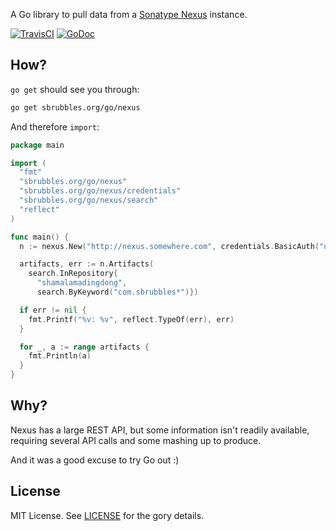 A Go library to pull data from a [Sonatype Nexus](http://www.sonatype.com/nexus) instance.

[![TravisCI](https://travis-ci.org/hanjos/nexus.svg)](https://travis-ci.org/hanjos/nexus)
[![GoDoc](https://godoc.org/github.com/hanjos/nexus?status.svg)](https://godoc.org/github.com/hanjos/nexus)

How?
----

`go get` should see you through:

```sh
go get sbrubbles.org/go/nexus
```

And therefore `import`:

```Go
package main

import (
  "fmt"
  "sbrubbles.org/go/nexus"
  "sbrubbles.org/go/nexus/credentials"
  "sbrubbles.org/go/nexus/search"
  "reflect"
)

func main() {
  n := nexus.New("http://nexus.somewhere.com", credentials.BasicAuth("username", "password"))

  artifacts, err := n.Artifacts(
    search.InRepository{
      "shamalamadingdong",
      search.ByKeyword("com.sbrubbles*")})

  if err != nil {
    fmt.Printf("%v: %v", reflect.TypeOf(err), err)
  }

  for _, a := range artifacts {
    fmt.Println(a)
  }
}
```

Why?
----

Nexus has a large REST API, but some information isn't readily available, requiring several API calls and some mashing
up to produce.

And it was a good excuse to try Go out :)

License
-------

MIT License. See [LICENSE](https://github.com/hanjos/nexus/blob/master/LICENSE) for the gory details.
